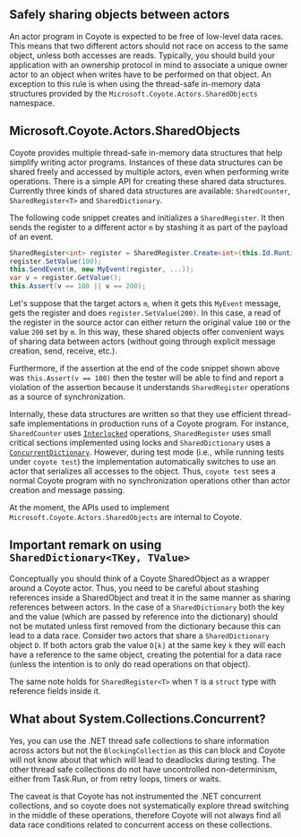 
## Safely sharing objects between actors

An actor program in Coyote is expected to be free of low-level data races. This means that two
different actors should not race on access to the same object, unless both accesses are reads.
Typically, you should build your application with an ownership protocol in mind to associate a
unique owner actor to an object when writes have to be performed on that object. An exception to
this rule is when using the thread-safe in-memory data structures provided by the
`Microsoft.Coyote.Actors.SharedObjects` namespace.

## Microsoft.Coyote.Actors.SharedObjects

Coyote provides multiple thread-safe in-memory data structures that help simplify writing actor
programs. Instances of these data structures can be shared freely and accessed by multiple actors,
even when performing write operations. There is a simple API for creating these shared data
structures. Currently three kinds of shared data structures are available: `SharedCounter`,
`SharedRegister<T>` and `SharedDictionary`.

The following code snippet creates and initializes a `SharedRegister`. It then sends the register to
a different actor `m` by stashing it as part of the payload of an event.

```csharp
SharedRegister<int> register = SharedRegister.Create<int>(this.Id.Runtime);
register.SetValue(100);
this.SendEvent(m, new MyEvent(register, ...));
var v = register.GetValue();
this.Assert(v == 100 || v == 200);
```

Let's suppose that the target actors `m`, when it gets this `MyEvent` message, gets the register and
does `register.SetValue(200)`. In this case, a read of the register in the source actor can either
return the original value `100` or the value `200` set by `m`. In this way, these shared objects
offer convenient ways of sharing data between actors (without going through explicit message
creation, send, receive, etc.).

Furthermore, if the assertion at the end of the code snippet shown above was `this.Assert(v == 100)`
then the tester will be able to find and report a violation of the assertion because it understands
`SharedRegister` operations as a source of synchronization.

Internally, these data structures are written so that they use efficient thread-safe implementations
in production runs of a Coyote program. For instance, `SharedCounter` uses
[`Interlocked`](https://docs.microsoft.com/en-us/dotnet/standard/threading/interlocked-operations)
operations, `SharedRegister` uses small critical sections implemented using locks and
`SharedDictionary` uses a
[`ConcurrentDictionary`](https://docs.microsoft.com/en-us/dotnet/api/system.collections.concurrent.concurrentdictionary-2?view=netframework-4.7).
However, during test mode (i.e., while running tests under `coyote test`) the implementation
automatically switches to use an actor that serializes all accesses to the object. Thus, `coyote
test` sees a normal Coyote program with no synchronization operations other than actor creation and
message passing.

At the moment, the APIs used to implement `Microsoft.Coyote.Actors.SharedObjects` are internal to
Coyote.

## Important remark on using `SharedDictionary<TKey, TValue>`

Conceptually you should think of a Coyote SharedObject as a wrapper around a Coyote actor. Thus, you
need to be careful about stashing references inside a SharedObject and treat it in the same manner
as sharing references between actors. In the case of a `SharedDictionary` both the key and the value
(which are passed by reference into the dictionary) should not be mutated unless first removed from
the dictionary because this can lead to a data race. Consider two actors that share a
`SharedDictionary` object `D`. If both actors grab the value `D[k]` at the same key `k` they will
each have a reference to the same object, creating the potential for a data race (unless the
intention is to only do read operations on that object).

The same note holds for `SharedRegister<T>` when `T` is a `struct` type with reference fields inside
it.

## What about System.Collections.Concurrent?

Yes, you can use the .NET thread safe collections to share information across actors but not the
`BlockingCollection` as this can block and Coyote will not know about that which will lead to
deadlocks during testing. The other thread safe collections do not have uncontrolled
non-determinism, either from Task.Run, or from retry loops, timers or waits.

The caveat is that Coyote has not instrumented the .NET concurrent collections, and so coyote does
not systematically explore thread switching in the middle of these operations, therefore Coyote
will not always find all data race conditions related to concurrent access on these collections.